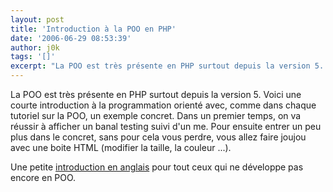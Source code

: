 ```yaml
---
layout: post
title: 'Introduction à la POO en PHP'
date: '2006-06-29 08:53:39'
author: j0k
tags: '[]'
excerpt: "La POO est très présente en PHP surtout depuis la version 5.     \nVoici une courte introduction à la programmation orienté avec, comme dans chaque tutoriel sur la POO, un exemple concret.    Dans un premier temps, on va réussir à afficher un banal testing suivi d'un me. Pour ensuite entrer un peu plus dans le concret, sans pour cela vous perdre, vous allez      …"
---
```


La POO est très présente en PHP surtout depuis la version 5.
Voici une courte introduction à la programmation orienté avec, comme dans chaque tutoriel sur la POO, un exemple concret.    Dans un premier temps, on va réussir à afficher un banal testing suivi d'un me. Pour ensuite entrer un peu plus dans le concret, sans pour cela vous perdre, vous allez faire joujou avec une boite HTML (modifier la taille, la couleur ...).

Une petite [introduction en anglais](http://www.phpdeveloper.org/news/5719) pour tout ceux qui ne développe pas encore en POO.
